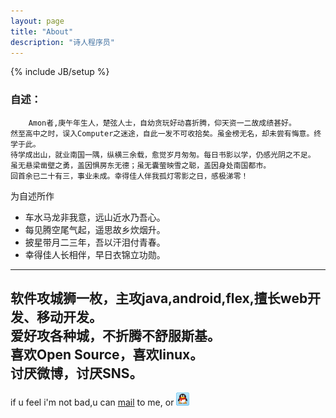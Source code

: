 ```yaml
---
layout: page
title: "About"
description: "诗人程序员"
---
```

{% include JB/setup %}


### 自述：   
	    Amon者,庚午年生人，楚弦人士，自幼贪玩好动喜折腾，仰天资一二故成绩甚好。   
 	然至高中之时，误入Computer之迷途，自此一发不可收拾矣。虽金榜无名，却未尝有悔意。终学于此。   
 	待学成出山，就业南国一隅，纵横三余载，愈觉岁月匆匆。每日书影以学，仍感光阴之不足。   
 	虽无悬梁凿壁之勇，盖因惧房东无德；虽无囊萤映雪之聪，盖因身处南国都市。   
 	回首余已二十有三，事业未成。幸得佳人伴我孤灯零影之日，感极涕零！

为自述所作
* 车水马龙非我意，远山近水乃吾心。
* 每见腾空尾气起，遥思故乡炊烟升。
* 披星带月二三年，吾以汗泪付青春。
* 幸得佳人长相伴，早日衣锦立功勋。

---

软件攻城狮一枚，主攻java,android,flex,擅长web开发、移动开发。   
爱好攻各种城，不折腾不舒服斯基。    
喜欢Open Source，喜欢linux。   
讨厌微博，讨厌SNS。   
---
if u feel i'm not bad,u can <a href="mailto:gosu@foxmail.com">mail</a> to me, or <a target="_blank" href="http://sighttp.qq.com/authd?IDKEY=a2b313f2d1c5fac12e98448e4660e4e0ca7512bb7ad01160"><img border="0"  src="/assets/qq.gif" alt="Q me" title="Q me"></a>
